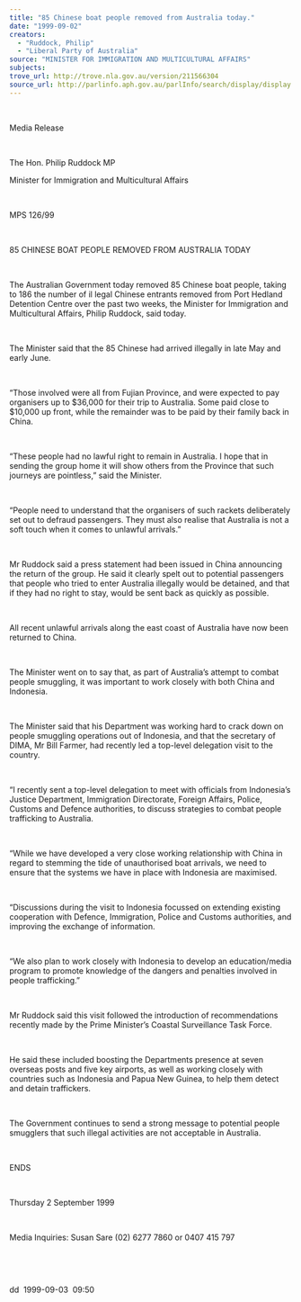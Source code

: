 ```yaml
---
title: "85 Chinese boat people removed from Australia today."
date: "1999-09-02"
creators:
  - "Ruddock, Philip"
  - "Liberal Party of Australia"
source: "MINISTER FOR IMMIGRATION AND MULTICULTURAL AFFAIRS"
subjects:
trove_url: http://trove.nla.gov.au/version/211566304
source_url: http://parlinfo.aph.gov.au/parlInfo/search/display/display.w3p;query=Id%3A%22media/pressrel/AIE06%22
---
```


   

  

  Media Release

  

  The Hon. Philip Ruddock MP

  Minister for Immigration and Multicultural Affairs

  

 MPS 126/99

  

  85 CHINESE BOAT PEOPLE REMOVED FROM AUSTRALIA 
TODAY

  

  The Australian Government today removed 85 Chinese boat people, taking 
to 186 the number of il legal Chinese entrants removed from Port 
Hedland Detention Centre over the past two weeks, the Minister for Immigration 
and Multicultural Affairs, Philip Ruddock, said today.

  

 The Minister said that the 85 Chinese had arrived 
illegally in late May and early June.

  

 “Those involved were all from Fujian Province, and 
were expected to pay organisers up to $36,000 for their trip to Australia. 
Some paid close to $10,000 up front, while the remainder was to be paid 
by their family back in China.

  

 “These people had no lawful right to remain in Australia. 
I hope that in sending the group home it will show others from the Province 
that such journeys are pointless,” said the Minister.

  

 “People need to understand that the organisers of 
such rackets deliberately set out to defraud passengers. They must also 
realise that Australia is not a soft touch when it comes to unlawful 
arrivals.”

  

 Mr Ruddock said a press statement had been issued 
in China announcing the return of the group. He said it clearly spelt 
out to potential passengers that people who tried to enter Australia 
illegally would be detained, and that if they had no right to stay, 
would be sent back as quickly as possible.

  

 All recent unlawful arrivals along the east coast 
of Australia have now been returned to China.

  

 The Minister went on to say that, as part of Australia’s 
attempt to combat people smuggling, it was important to work closely 
with both China and Indonesia.

  

 The Minister said that his Department was working 
hard to crack down on people smuggling operations out of Indonesia, 
and that the secretary of DIMA, Mr Bill Farmer, had recently led a top-level 
delegation visit to the country.

  

 “I recently sent a top-level delegation to meet 
with officials from Indonesia’s Justice Department, Immigration Directorate, 
Foreign Affairs, Police, Customs and Defence authorities, to discuss 
strategies to combat people trafficking to Australia.

  

 “While we have developed a very close working relationship 
with China in regard to stemming the tide of unauthorised boat arrivals, 
we need to ensure that the systems we have in place with Indonesia are 
maximised.

  

 “Discussions during the visit to Indonesia focussed 
on extending existing cooperation with Defence, Immigration, Police 
and Customs authorities, and improving the exchange of information.

  

 “We also plan to work closely with Indonesia to 
develop an education/media program to promote knowledge of the dangers 
and penalties involved in people trafficking.”

  

 Mr Ruddock said this visit followed the introduction 
of recommendations recently made by the Prime Minister’s Coastal Surveillance 
Task Force.

  

 He said these included boosting the Departments presence 
at seven overseas posts and five key airports, as well as working closely 
with countries such as Indonesia and Papua New Guinea, to help them 
detect and detain traffickers.

  

 The Government continues to send a strong message 
to potential people smugglers that such illegal activities are not acceptable 
in Australia.

  

 ENDS

  

  Thursday 2 September 1999

  

  Media Inquiries: Susan Sare  (02) 6277 7860 or 0407 415 797

  

  

  dd  1999-09-03  09:50

